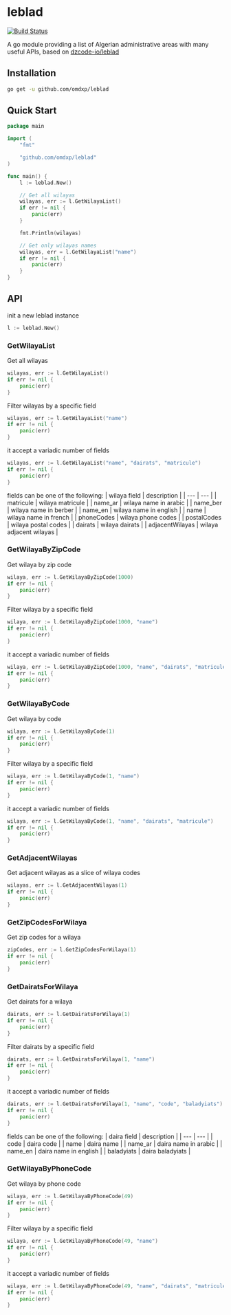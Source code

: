 # leblad

[![Build Status](https://github.com/omdxp/leblad/workflows/Test%20CI/badge.svg)](https://github.com/omdxp/leblad/actions?query=branch%3Amain)

A go module providing a list of Algerian administrative areas with many useful APIs, based on [dzcode-io/leblad](https://github.com/dzcode-io/leblad)

## Installation

```bash
go get -u github.com/omdxp/leblad
```

## Quick Start

```go
package main

import (
    "fmt"

    "github.com/omdxp/leblad"
)

func main() {
    l := leblad.New()

    // Get all wilayas
    wilayas, err := l.GetWilayaList()
    if err != nil {
        panic(err)
    }

    fmt.Println(wilayas)

    // Get only wilayas names
    wilayas, err = l.GetWilayaList("name")
    if err != nil {
        panic(err)
    }
}
```

## API

init a new leblad instance

```go
l := leblad.New()
```

### GetWilayaList

Get all wilayas

```go
wilayas, err := l.GetWilayaList()
if err != nil {
    panic(err)
}
```

Filter wilayas by a specific field

```go
wilayas, err := l.GetWilayaList("name")
if err != nil {
    panic(err)
}
```

it accept a variadic number of fields

```go
wilayas, err := l.GetWilayaList("name", "dairats", "matricule")
if err != nil {
    panic(err)
}
```

fields can be one of the following:
| wilaya field | description |
| --- | --- |
| matricule | wilaya matricule |
| name_ar | wilaya name in arabic |
| name_ber | wilaya name in berber |
| name_en | wilaya name in english |
| name | wilaya name in french |
| phoneCodes | wilaya phone codes |
| postalCodes | wilaya postal codes |
| dairats | wilaya dairats |
| adjacentWilayas | wilaya adjacent wilayas |

### GetWilayaByZipCode

Get wilaya by zip code

```go
wilaya, err := l.GetWilayaByZipCode(1000)
if err != nil {
    panic(err)
}
```

Filter wilaya by a specific field

```go
wilaya, err := l.GetWilayaByZipCode(1000, "name")
if err != nil {
    panic(err)
}
```

it accept a variadic number of fields

```go
wilaya, err := l.GetWilayaByZipCode(1000, "name", "dairats", "matricule")
if err != nil {
    panic(err)
}
```

### GetWilayaByCode

Get wilaya by code

```go
wilaya, err := l.GetWilayaByCode(1)
if err != nil {
    panic(err)
}
```

Filter wilaya by a specific field

```go
wilaya, err := l.GetWilayaByCode(1, "name")
if err != nil {
    panic(err)
}
```

it accept a variadic number of fields

```go
wilaya, err := l.GetWilayaByCode(1, "name", "dairats", "matricule")
if err != nil {
    panic(err)
}
```

### GetAdjacentWilayas

Get adjacent wilayas as a slice of wilaya codes

```go
wilayas, err := l.GetAdjacentWilayas(1)
if err != nil {
    panic(err)
}
```

### GetZipCodesForWilaya

Get zip codes for a wilaya

```go
zipCodes, err := l.GetZipCodesForWilaya(1)
if err != nil {
    panic(err)
}
```

### GetDairatsForWilaya

Get dairats for a wilaya

```go
dairats, err := l.GetDairatsForWilaya(1)
if err != nil {
    panic(err)
}
```

Filter dairats by a specific field

```go
dairats, err := l.GetDairatsForWilaya(1, "name")
if err != nil {
    panic(err)
}
```

it accept a variadic number of fields

```go
dairats, err := l.GetDairatsForWilaya(1, "name", "code", "baladyiats")
if err != nil {
    panic(err)
}
```

fields can be one of the following:
| daira field | description |
| --- | --- |
| code | daira code |
| name | daira name |
| name_ar | daira name in arabic |
| name_en | daira name in english |
| baladyiats | daira baladyiats |

### GetWilayaByPhoneCode

Get wilaya by phone code

```go
wilaya, err := l.GetWilayaByPhoneCode(49)
if err != nil {
    panic(err)
}
```

Filter wilaya by a specific field

```go
wilaya, err := l.GetWilayaByPhoneCode(49, "name")
if err != nil {
    panic(err)
}
```

it accept a variadic number of fields

```go
wilaya, err := l.GetWilayaByPhoneCode(49, "name", "dairats", "matricule")
if err != nil {
    panic(err)
}
```
